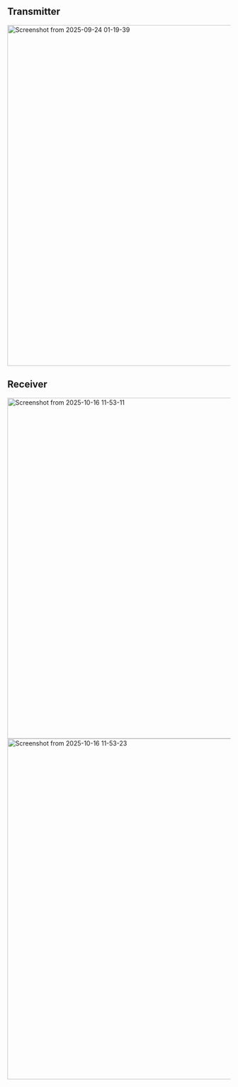## Transmitter
<img width="1360" height="768" alt="Screenshot from 2025-09-24 01-19-39" src="https://github.com/user-attachments/assets/e1355c3a-4d2d-4a3a-952c-ece432b2f7bf" />

## Receiver 
<img width="1360" height="768" alt="Screenshot from 2025-10-16 11-53-11" src="https://github.com/user-attachments/assets/806dbe96-4ff0-4010-850e-83822ab250a7" />
<img width="1360" height="768" alt="Screenshot from 2025-10-16 11-53-23" src="https://github.com/user-attachments/assets/c4f540cc-c575-4beb-a0fc-2a56f0da4a36" />
